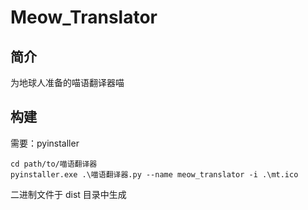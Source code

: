 # Meow_Translator
## 简介
为地球人准备的喵语翻译器喵
## 构建
需要：pyinstaller
```
cd path/to/喵语翻译器
pyinstaller.exe .\喵语翻译器.py --name meow_translator -i .\mt.ico
```
二进制文件于 dist 目录中生成
